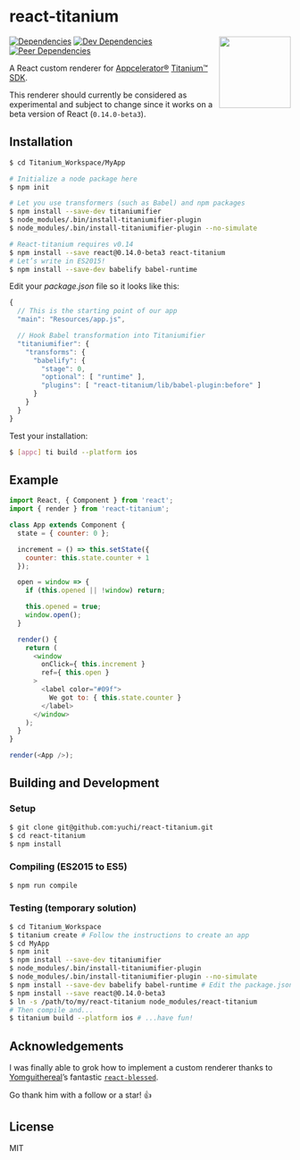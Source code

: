 react-titanium
==============

<img
  align="right" width="128" height="128"
  src="https://raw.githubusercontent.com/yuchi/react-titanium/master/logo.png">

[![Dependencies](https://david-dm.org/yuchi/react-titanium/status.svg?style=flat-square)](https://david-dm.org/yuchi/react-titanium#info=dependencies)
[![Dev Dependencies](https://david-dm.org/yuchi/react-titanium/dev-status.svg?style=flat-square)](https://david-dm.org/yuchi/react-titanium#info=devDependencies)
[![Peer Dependencies](https://david-dm.org/yuchi/react-titanium/peer-status.svg?style=flat-square)](https://david-dm.org/yuchi/react-titanium#info=devDependencies)

A React custom renderer for [Appcelerator®][appc] [Titanium™ SDK][tisdk].

[appc]: https://www.appcelerator.com/
[tisdk]: http://www.appcelerator.org/#titanium

This renderer should currently be considered as experimental and subject to
change since it works on a beta version of React (`0.14.0-beta3`).

Installation
------------

```bash
$ cd Titanium_Workspace/MyApp

# Initialize a node package here
$ npm init

# Let you use transformers (such as Babel) and npm packages
$ npm install --save-dev titaniumifier
$ node_modules/.bin/install-titaniumifier-plugin
$ node_modules/.bin/install-titaniumifier-plugin --no-simulate

# React-titanium requires v0.14
$ npm install --save react@0.14.0-beta3 react-titanium
# Let’s write in ES2015!
$ npm install --save-dev babelify babel-runtime
```

Edit your *package.json* file so it looks like this:

```js
{
  // This is the starting point of our app
  "main": "Resources/app.js",

  // Hook Babel transformation into Titaniumifier
  "titaniumifier": {
    "transforms": {
      "babelify": {
        "stage": 0,
        "optional": [ "runtime" ],
        "plugins": [ "react-titanium/lib/babel-plugin:before" ]
      }
    }
  }
}
```

Test your installation:

```bash
$ [appc] ti build --platform ios
```

Example
-------

```js
import React, { Component } from 'react';
import { render } from 'react-titanium';

class App extends Component {
  state = { counter: 0 };

  increment = () => this.setState({
    counter: this.state.counter + 1
  });

  open = window => {
    if (this.opened || !window) return;

    this.opened = true;
    window.open();
  }

  render() {
    return (
      <window
        onClick={ this.increment }
        ref={ this.open }
      >
        <label color="#09f">
          We got to: { this.state.counter }
        </label>
      </window>
    );
  }
}

render(<App />);
```

Building and Development
------------------------

### Setup

```bash
$ git clone git@github.com:yuchi/react-titanium.git
$ cd react-titanium
$ npm install
```

### Compiling (ES2015 to ES5)

```bash
$ npm run compile
```

### Testing (temporary solution)

```bash
$ cd Titanium_Workspace
$ titanium create # Follow the instructions to create an app
$ cd MyApp
$ npm init
$ npm install --save-dev titaniumifier
$ node_modules/.bin/install-titaniumifier-plugin
$ node_modules/.bin/install-titaniumifier-plugin --no-simulate
$ npm install --save-dev babelify babel-runtime # Edit the package.json!!
$ npm install --save react@0.14.0-beta3
$ ln -s /path/to/my/react-titanium node_modules/react-titanium
# Then compile and...
$ titanium build --platform ios # ...have fun!
```

Acknowledgements
----------------

I was finally able to grok how to implement a custom renderer thanks to
[Yomguithereal][Yomguithereal]’s fantastic [`react-blessed`][react-blessed].

Go thank him with a follow or a star! :+1:

[Yomguithereal]: https://github.com/Yomguithereal
[react-blessed]: https://github.com/Yomguithereal/react-blessed

License
-------

MIT
